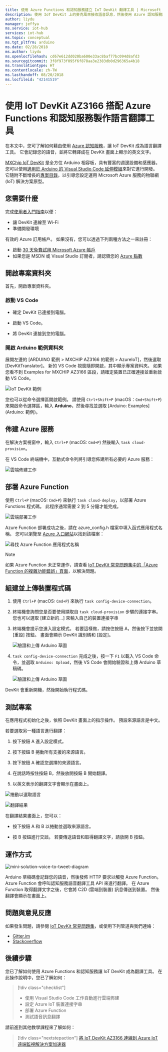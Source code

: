 ```yaml
---
title: 使用 Azure Functions 和認知服務建立 IoT DevKit 翻譯工具 | Microsoft Docs
description: 使用 IoT DevKit 上的麥克風來接收語音訊息，然後使用 Azure 認知服務將其處理為以英文表示的翻譯文字
author: liydu
manager: jeffya
ms.service: iot-hub
services: iot-hub
ms.topic: conceptual
ms.tgt_pltfrm: arduino
ms.date: 02/28/2018
ms.author: liydu
ms.openlocfilehash: cd67e612dd020ba600e33ac8baf77bc094d8afd3
ms.sourcegitcommit: 3f8f973f095f6f878aa3e2383db0d296365a4b18
ms.translationtype: HT
ms.contentlocale: zh-TW
ms.lasthandoff: 08/20/2018
ms.locfileid: "42141519"
---
```

# <a name="use-iot-devkit-az3166-with-azure-functions-and-cognitive-services-to-make-a-language-translator"></a>使用 IoT DevKit AZ3166 搭配 Azure Functions 和認知服務製作語言翻譯工具

在本文中，您可了解如何藉由使用 [Azure 認知服務](https://azure.microsoft.com/services/cognitive-services/)，讓 IoT DevKit 成為語言翻譯工具。 它會記錄您的語音，並將它轉譯成在 DevKit 畫面上顯示的英文文字。

[MXChip IoT DevKit](https://aka.ms/iot-devkit) 是全方位 Arduino 相容板，具有豐富的週邊設備和感應器。 您可以使用[適用於 Arduino 的 Visual Studio Code 延伸模組](https://aka.ms/arduino)來對它進行開發。 它隨附不斷增長的[專案目錄](https://microsoft.github.io/azure-iot-developer-kit/docs/projects/)，以引導您設定運用 Microsoft Azure 服務的物聯網 (IoT) 解決方案原型。

## <a name="what-you-need"></a>您需要什麼

完成[使用者入門指南](https://docs.microsoft.com/azure/iot-hub/iot-hub-arduino-iot-devkit-az3166-get-started)以便：

* 讓 DevKit 連線至 Wi-Fi
* 準備開發環境

有效的 Azure 訂用帳戶。 如果沒有，您可以透過下列兩種方法之一來註冊：

* 啟動 [30 天免費試用 Microsoft Azure 帳戶](https://azure.microsoft.com/free/)
* 如果您是 MSDN 或 Visual Studio 訂閱者，請認領您的 [Azure 點數](https://azure.microsoft.com/pricing/member-offers/msdn-benefits-details/)

## <a name="open-the-project-folder"></a>開啟專案資料夾

首先，開啟專案資料夾。 

### <a name="start-vs-code"></a>啟動 VS Code

- 確定 DevKit 已連接到電腦。

- 啟動 VS Code。

- 將 DevKit 連接到您的電腦。

### <a name="open-the-arduino-examples-folder"></a>開啟 Arduino 範例資料夾

展開左邊的 [ARDUINO 範例 > MXCHIP AZ3166 的範例 > AzureIoT]，然後選取 [DevKitTranslator]。 新的 VS Code 視窗隨即開啟，其中顯示專案資料夾。 如果您看不到 Examples for MXCHIP AZ3166 區段，請確定裝置已正確連接並重新啟動 VS Code。  

![IoT DevKit 範例](media/iot-hub-arduino-iot-devkit-az3166-translator/vscode_examples.png)

您也可以從命令選擇區開啟範例。 請使用 `Ctrl+Shift+P` (macOS：`Cmd+Shift+P`) 來開啟命令選擇區，輸入 **Arduino**，然後尋找並選取 [Arduino: Examples] \(Arduino: 範例\)。

## <a name="provision-azure-services"></a>佈建 Azure 服務

在解決方案視窗中，輸入 `Ctrl+P` (macOS: `Cmd+P`) 然後輸入 `task cloud-provision`。

在 VS Code 終端機中，互動式命令列將引導您佈建所有必要的 Azure 服務：

![雲端佈建工作](media/iot-hub-arduino-iot-devkit-az3166-translator/cloud-provision.png)

## <a name="deploy-the-azure-function"></a>部署 Azure Function

使用 `Ctrl+P` (macOS: `Cmd+P`) 來執行 `task cloud-deploy`，以部署 Azure Functions 程式碼。 此程序通常需要 2 到 5 分鐘才能完成。

![雲端部署工作](media/iot-hub-arduino-iot-devkit-az3166-translator/cloud-deploy.png)

Azure Function 部署成功之後，請在 azure_config.h 檔案中填入函式應用程式名稱。 您可以瀏覽至 [Azure 入口網站](https://portal.azure.com/)以找到該檔案：

![尋找 Azure Function 應用程式名稱](media/iot-hub-arduino-iot-devkit-az3166-translator/azure-function.png)

> [!NOTE]
> 如果 Azure Function 未正常運作，請查看 [IoT DevKit 常見問題集中的「Azure Function 的複雜功能錯誤」頁面](https://microsoft.github.io/azure-iot-developer-kit/docs/faq#compilation-error-for-azure-function)，以解決問題。

## <a name="build-and-upload-the-device-code"></a>組建並上傳裝置程式碼

1. 使用 `Ctrl+P` (macOS: `Cmd+P`) 來執行 `task config-device-connection`。

2. 終端機會詢問您是否要使用擷取自 `task cloud-provision` 步驟的連接字串。 您也可以選取 [建立新的...] 來輸入自己的裝置連接字串

3. 終端機會提示您進入設定模式。 若要這樣做，請按住按鈕 A，然後按下並放開 [重設] 按鈕。 畫面會顯示 DevKit 識別碼和 [設定]。

   ![驗證和上傳 Arduino 草圖](media/iot-hub-arduino-iot-devkit-az3166-translator/config-device-connection.png)

4. `task config-device-connection` 完成之後，按一下 `F1` 以載入 VS Code 命令，並選取 `Arduino: Upload`，然後 VS Code 會開始驗證和上傳 Arduino 草稿碼。

   ![驗證和上傳 Arduino 草圖](media/iot-hub-arduino-iot-devkit-az3166-translator/arduino-upload.png)

DevKit 會重新開機，然後開始執行程式碼。

## <a name="test-the-project"></a>測試專案

在應用程式初始化之後，依照 DevKit 畫面上的指示操作。 預設來源語言是中文。

若要選取另一種語言進行翻譯：

1. 按下按鈕 A 進入設定模式。

2. 按下按鈕 B 捲動所有支援的來源語言。

3. 按下按鈕 A 確認您選擇的來源語言。

4. 在說話時按住按鈕 B，然後放開按鈕 B 開始翻譯。

5. 以英文表示的翻譯文字會顯示在畫面上。

![捲動以選取語言](media/iot-hub-arduino-iot-devkit-az3166-translator/select-language.jpg)

![翻譯結果](media/iot-hub-arduino-iot-devkit-az3166-translator/translation-result.jpg)

在翻譯結果畫面上，您可以：

- 按下按鈕 A 和 B 以捲動並選取來源語言。

- 按 B 按鈕進行交談。 若要傳送語音和取得翻譯文字，請放開 B 按鈕。

## <a name="how-it-works"></a>運作方式

![mini-solution-voice-to-tweet-diagram](media/iot-hub-arduino-iot-devkit-az3166-translator/diagram.png)

Arduino 草稿碼會記錄您的語音，然後發佈 HTTP 要求以觸發 Azure Function。 Azure Function 會呼叫認知服務語音翻譯工具 API 來進行翻譯。 在 Azure Function 取得翻譯文字之後，它會將 C2D (雲端到裝置) 訊息傳送到裝置。 然後翻譯會顯示在畫面上。

## <a name="problems-and-feedback"></a>問題與意見反應

如果發生問題，請參閱 [IoT DevKit 常見問題集](https://microsoft.github.io/azure-iot-developer-kit/docs/faq/)，或使用下列管道與我們連絡：

* [Gitter.im](http://gitter.im/Microsoft/azure-iot-developer-kit)
* [Stackoverflow](https://stackoverflow.com/questions/tagged/iot-devkit)

## <a name="next-steps"></a>後續步驟

您已了解如何使用 Azure Functions 和認知服務讓 IoT DevKit 成為翻譯工具。 在此操作說明中，您已了解如何：

> [!div class="checklist"]
> * 使用 Visual Studio Code 工作自動進行雲端佈建
> * 設定 Azure IoT 裝置連接字串
> * 部署 Azure Function
> * 測試語音訊息翻譯

請前進到其他教學課程來了解如何：

> [!div class="nextstepaction"]
> [將 IoT DevKit AZ3166 連線到 Azure IoT 遠端監視解決方案加速器](https://docs.microsoft.com/azure/iot-hub/iot-hub-arduino-iot-devkit-az3166-devkit-remote-monitoring)

